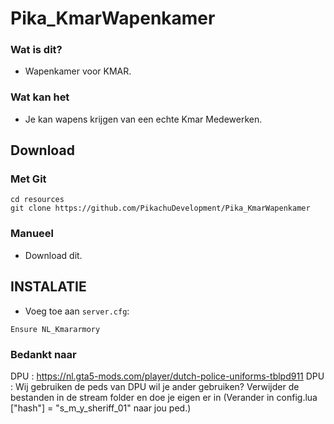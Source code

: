 # Pika_KmarWapenkamer

### Wat is dit?

* Wapenkamer voor KMAR.

### Wat kan het
- Je kan wapens krijgen van een echte Kmar Medewerken.

## Download

### Met Git
```
cd resources
git clone https://github.com/PikachuDevelopment/Pika_KmarWapenkamer
```

### Manueel
- Download dit.

## INSTALATIE
- Voeg toe aan `server.cfg`:

```
Ensure NL_Kmararmory
```

### Bedankt naar
DPU : https://nl.gta5-mods.com/player/dutch-police-uniforms-tblpd911 
DPU : Wij gebruiken de peds van DPU wil je ander gebruiken? Verwijder de bestanden in de stream folder en doe je eigen er in (Verander in config.lua ["hash"] = "s_m_y_sheriff_01" naar jou ped.)


